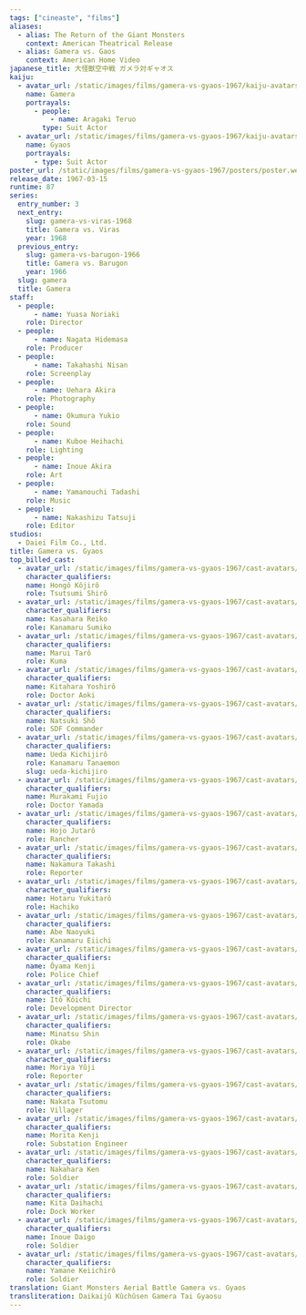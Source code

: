 ```yaml
---
tags: ["cineaste", "films"]
aliases:
  - alias: The Return of the Giant Monsters
    context: American Theatrical Release
  - alias: Gamera vs. Gaos
    context: American Home Video
japanese_title: 大怪獣空中戦 ガメラ対ギャオス
kaiju:
  - avatar_url: /static/images/films/gamera-vs-gyaos-1967/kaiju-avatars/teruo-aragaki-0.webp
    name: Gamera
    portrayals:
      - people:
          - name: Aragaki Teruo
        type: Suit Actor
  - avatar_url: /static/images/films/gamera-vs-gyaos-1967/kaiju-avatars/00599.webp
    name: Gyaos
    portrayals:
      - type: Suit Actor
poster_url: /static/images/films/gamera-vs-gyaos-1967/posters/poster.webp
release_date: 1967-03-15
runtime: 87
series:
  entry_number: 3
  next_entry:
    slug: gamera-vs-viras-1968
    title: Gamera vs. Viras
    year: 1968
  previous_entry:
    slug: gamera-vs-barugon-1966
    title: Gamera vs. Barugon
    year: 1966
  slug: gamera
  title: Gamera
staff:
  - people:
      - name: Yuasa Noriaki
    role: Director
  - people:
      - name: Nagata Hidemasa
    role: Producer
  - people:
      - name: Takahashi Nisan
    role: Screenplay
  - people:
      - name: Uehara Akira
    role: Photography
  - people:
      - name: Okumura Yukio
    role: Sound
  - people:
      - name: Kuboe Heihachi
    role: Lighting
  - people:
      - name: Inoue Akira
    role: Art
  - people:
      - name: Yamanouchi Tadashi
    role: Music
  - people:
      - name: Nakashizu Tatsuji
    role: Editor
studios:
  - Daiei Film Co., Ltd.
title: Gamera vs. Gyaos
top_billed_cast:
  - avatar_url: /static/images/films/gamera-vs-gyaos-1967/cast-avatars/kojiro-hongo-0.webp
    character_qualifiers:
    name: Hongô Kôjirô
    role: Tsutsumi Shirô
  - avatar_url: /static/images/films/gamera-vs-gyaos-1967/cast-avatars/reiko-kasahara-0.webp
    character_qualifiers:
    name: Kasahara Reiko
    role: Kanamaru Sumiko
  - avatar_url: /static/images/films/gamera-vs-gyaos-1967/cast-avatars/taro-marui-0.webp
    character_qualifiers:
    name: Marui Tarô
    role: Kuma
  - avatar_url: /static/images/films/gamera-vs-gyaos-1967/cast-avatars/yoshiro-kitahara-0.webp
    character_qualifiers:
    name: Kitahara Yoshirô
    role: Doctor Aoki
  - avatar_url: /static/images/films/gamera-vs-gyaos-1967/cast-avatars/sho-natsuki-0.webp
    character_qualifiers:
    name: Natsuki Shô
    role: SDF Commander
  - avatar_url: /static/images/films/gamera-vs-gyaos-1967/cast-avatars/kichijiro-ueda-0.webp
    character_qualifiers:
    name: Ueda Kichijirô
    role: Kanamaru Tanaemon
    slug: ueda-kichijiro
  - avatar_url: /static/images/films/gamera-vs-gyaos-1967/cast-avatars/fujio-murakami-0.webp
    character_qualifiers:
    name: Murakami Fujio
    role: Doctor Yamada
  - avatar_url: /static/images/films/gamera-vs-gyaos-1967/cast-avatars/jutaro-hojo-0.webp
    character_qualifiers:
    name: Hojo Jutarô
    role: Rancher
  - avatar_url: /static/images/films/gamera-vs-gyaos-1967/cast-avatars/takashi-nakamura-0.webp
    character_qualifiers:
    name: Nakamura Takashi
    role: Reporter
  - avatar_url: /static/images/films/gamera-vs-gyaos-1967/cast-avatars/yukitaro-hotaru-0.webp
    character_qualifiers:
    name: Hotaru Yukitarô
    role: Hachiko
  - avatar_url: /static/images/films/gamera-vs-gyaos-1967/cast-avatars/naoyuki-abe-0.webp
    character_qualifiers:
    name: Abe Naoyuki
    role: Kanamaru Eiichi
  - avatar_url: /static/images/films/gamera-vs-gyaos-1967/cast-avatars/kenji-oyama-0.webp
    character_qualifiers:
    name: Ôyama Kenji
    role: Police Chief
  - avatar_url: /static/images/films/gamera-vs-gyaos-1967/cast-avatars/koichi-ito-0.webp
    character_qualifiers:
    name: Itô Kôichi
    role: Development Director
  - avatar_url: /static/images/films/gamera-vs-gyaos-1967/cast-avatars/shin-minatsu-0.webp
    character_qualifiers:
    name: Minatsu Shin
    role: Okabe
  - avatar_url: /static/images/films/gamera-vs-gyaos-1967/cast-avatars/yuji-moriya-0.webp
    character_qualifiers:
    name: Moriya Yûji
    role: Reporter
  - avatar_url: /static/images/films/gamera-vs-gyaos-1967/cast-avatars/tsutomu-nakata-0.webp
    character_qualifiers:
    name: Nakata Tsutomu
    role: Villager
  - avatar_url: /static/images/films/gamera-vs-gyaos-1967/cast-avatars/kenji-morita-0.webp
    character_qualifiers:
    name: Morita Kenji
    role: Substation Engineer
  - avatar_url: /static/images/films/gamera-vs-gyaos-1967/cast-avatars/ken-nakahara-0.webp
    character_qualifiers:
    name: Nakahara Ken
    role: Soldier
  - avatar_url: /static/images/films/gamera-vs-gyaos-1967/cast-avatars/daihachi-kita-0.webp
    character_qualifiers:
    name: Kita Daihachi
    role: Dock Worker
  - avatar_url: /static/images/films/gamera-vs-gyaos-1967/cast-avatars/daigo-inoue-0.webp
    character_qualifiers:
    name: Inoue Daigo
    role: Soldier
  - avatar_url: /static/images/films/gamera-vs-gyaos-1967/cast-avatars/keiichiro-yamane-0.webp
    character_qualifiers:
    name: Yamane Keiichirô
    role: Soldier
translation: Giant Monsters Aerial Battle Gamera vs. Gyaos
transliteration: Daikaijû Kûchûsen Gamera Tai Gyaosu
---
```

